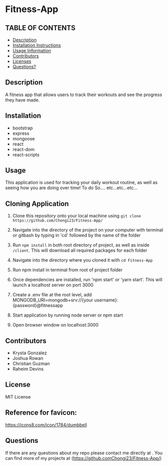 # Fitness-App


## TABLE OF CONTENTS

* [Description](#description)
* [Installation Instructions](#installation)
* [Usage Information](#usage)
* [Contributors ](#contributors)
* [Licenses](#licenses)
* [Questions?](#questions?)



## Description
A fitness app that allows users to track their workouts and see the progress they have made.

## Installation 
- bootstrap
- express
- mongoose
- react
- react-dom
- react-scripts

## Usage 
This application is used for tracking your daily workout routine, as well as seeing how you are doing over time!
To do So.... etc...etc...etc...

## Cloning Application
1. Clone this repository onto your local machine using `git clone https://github.com/Chongi23/Fitness-App/`

2. Navigate into the directory of the project on your computer with terminal or gitbash by typing in 'cd' followed by the name of the folder

3. Run `npm install` in both root directory of project, as well as inside `/client`. This will download all required packages for each folder

4. Navigate into the directory where you cloned it with `cd Fitness-App`

5. Run npm install in terminal from root of project folder

6. Once dependencies are installed, run 'npm start' or 'yarn start'. This will launch a localhost server on port 3000

7. Create a .env file at the root level, add MONGODB_URI=mongodb+srv://{your username}:{password}@fitnessapp

8. Start application by running node server or npm start

9. Open browser window on localhost:3000

## Contributors
- Krysta Gonzalez
- Joshua Rowan
- Christian Guzman 
- Raheim Devins 

## License
MIT License

## Reference for favicon:
https://icons8.com/icon/1784/dumbbell

## Questions
If there are any questions about my repo please contact me directly at <EMAIL>. You can find more of my projects at (https://github.comChongi23/Fitness-App/)